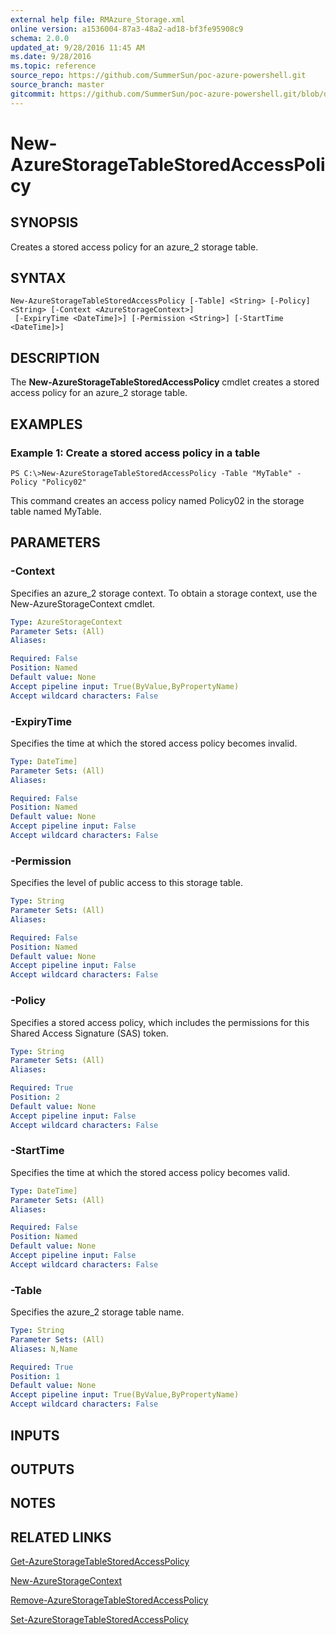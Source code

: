 ```yaml
---
external help file: RMAzure_Storage.xml
online version: a1536004-87a3-48a2-ad18-bf3fe95908c9
schema: 2.0.0
updated_at: 9/28/2016 11:45 AM
ms.date: 9/28/2016
ms.topic: reference
source_repo: https://github.com/SummerSun/poc-azure-powershell.git
source_branch: master
gitcommit: https://github.com/SummerSun/poc-azure-powershell.git/blob/d8e0dffd31e2c18c8974bff2988471f35271ce83/azureps-cmdlets-docs/Storage/v1.0/New-AzureStorageTableStoredAccessPolicy.md
---
```


# New-AzureStorageTableStoredAccessPolicy
## SYNOPSIS
Creates a stored access policy for an azure_2 storage table.

## SYNTAX

```
New-AzureStorageTableStoredAccessPolicy [-Table] <String> [-Policy] <String> [-Context <AzureStorageContext>]
 [-ExpiryTime <DateTime]>] [-Permission <String>] [-StartTime <DateTime]>]
```

## DESCRIPTION
The **New-AzureStorageTableStoredAccessPolicy** cmdlet creates a stored access policy for an azure_2 storage table.

## EXAMPLES

### Example 1: Create a stored access policy in a table
```
PS C:\>New-AzureStorageTableStoredAccessPolicy -Table "MyTable" -Policy "Policy02"
```

This command creates an access policy named Policy02 in the storage table named MyTable.

## PARAMETERS

### -Context
Specifies an azure_2 storage context.
To obtain a storage context, use the New-AzureStorageContext cmdlet.

```yaml
Type: AzureStorageContext
Parameter Sets: (All)
Aliases: 

Required: False
Position: Named
Default value: None
Accept pipeline input: True(ByValue,ByPropertyName)
Accept wildcard characters: False
```

### -ExpiryTime
Specifies the time at which the stored access policy becomes invalid.

```yaml
Type: DateTime]
Parameter Sets: (All)
Aliases: 

Required: False
Position: Named
Default value: None
Accept pipeline input: False
Accept wildcard characters: False
```

### -Permission
Specifies the level of public access to this storage table.

```yaml
Type: String
Parameter Sets: (All)
Aliases: 

Required: False
Position: Named
Default value: None
Accept pipeline input: False
Accept wildcard characters: False
```

### -Policy
Specifies a stored access policy, which includes the permissions for this Shared Access Signature (SAS) token.

```yaml
Type: String
Parameter Sets: (All)
Aliases: 

Required: True
Position: 2
Default value: None
Accept pipeline input: False
Accept wildcard characters: False
```

### -StartTime
Specifies the time at which the stored access policy becomes valid.

```yaml
Type: DateTime]
Parameter Sets: (All)
Aliases: 

Required: False
Position: Named
Default value: None
Accept pipeline input: False
Accept wildcard characters: False
```

### -Table
Specifies the azure_2 storage table name.

```yaml
Type: String
Parameter Sets: (All)
Aliases: N,Name

Required: True
Position: 1
Default value: None
Accept pipeline input: True(ByValue,ByPropertyName)
Accept wildcard characters: False
```

## INPUTS

## OUTPUTS

## NOTES

## RELATED LINKS

[Get-AzureStorageTableStoredAccessPolicy](a1536004-87a3-48a2-ad18-bf3fe95908c9)

[New-AzureStorageContext](671aeec8-b7f9-49c5-866f-da84f189ab5b)

[Remove-AzureStorageTableStoredAccessPolicy](e9ed3edb-61eb-4547-8228-968601cfbee5)

[Set-AzureStorageTableStoredAccessPolicy](cd4016e4-c0aa-4963-beb7-144a5bd2d619)

